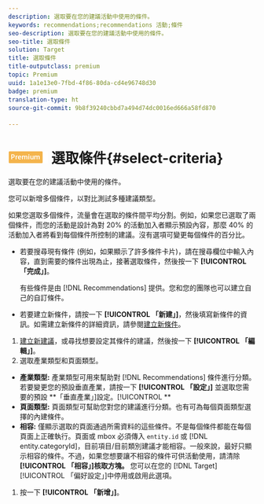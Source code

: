 ```yaml
---
description: 選取要在您的建議活動中使用的條件。
keywords: recommendations;recommendations 活動;條件
seo-description: 選取要在您的建議活動中使用的條件。
seo-title: 選取條件
solution: Target
title: 選取條件
title-outputclass: premium
topic: Premium
uuid: 1a1e13e0-7fbd-4f86-80da-cd4e96748d30
badge: premium
translation-type: ht
source-git-commit: 9b8f39240cbbd7a494d74dc0016ed666a58fd870

---
```



# ![PREMIUM](/help/assets/premium.png) 選取條件{#select-criteria}

選取要在您的建議活動中使用的條件。

您可以新增多個條件，以對比測試多種建議類型。

如果您選取多個條件，流量會在選取的條件間平均分割。例如，如果您已選取了兩個條件，而您的活動是設計為對 20% 的活動加入者顯示預設內容，那麼 40% 的活動加入者將看到每個條件所控制的建議。沒有選項可變更每個條件的百分比。

* 若要搜尋現有條件 (例如，如果顯示了許多條件卡片)，請在搜尋欄位中輸入內容，直到需要的條件出現為止，接著選取條件，然後按一下 **[!UICONTROL 「完成」]**。

   有些條件是由 [!DNL Recommendations] 提供。您和您的團隊也可以建立自己的自訂條件。

* 若要建立新條件，請按一下 **[!UICONTROL 「新建」]**，然後填寫新條件的資訊。如需建立新條件的詳細資訊，請參閱[建立新條件](../../c-recommendations/c-algorithms/create-new-algorithm.md#task_8A9CB465F28D44899F69F38AD27352FE)。

1. [建立新建議](../../c-recommendations/t-create-recs-activity/create-recs-activity.md#task_6874328773C64C44A73F0A130AD3F96F)，或尋找想要設定其條件的建議，然後按一下 **[!UICONTROL 「編輯」]**。
1. 選取產業類型和頁面類型。

* **產業類型:** 產業類型可用來幫助對 [!DNL Recommendations] 條件進行分類。若要變更您的預設垂直產業，請按一下 **[!UICONTROL 「設定」]** 並選取您需要的預設 **「垂直產業」]設定。[!UICONTROL **
* **頁面類型:** 頁面類型可幫助您對您的建議進行分類。也有可為每個頁面類型選擇的內建條件。
* **相容:** 僅顯示選取的頁面通過所需資料的這些條件。不是每個條件都能在每個頁面上正確執行。頁面或 mbox 必須傳入 `entity.id` 或 [!DNL entity.categoryId]，目前項目/目前類別建議才能相容。一般來說，最好只顯示相容的條件。不過，如果您想要讓不相容的條件可供活動使用，請清除 **[!UICONTROL 「相容」]核取方塊。** 您可以在您的 [!DNL Target][!UICONTROL  「偏好設定」]中停用或啟用此選項。

1. 按一下 **[!UICONTROL 「新增」]**。
